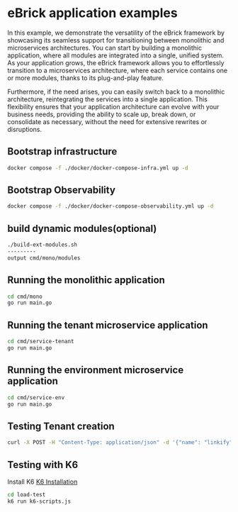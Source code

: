 # eBrick application examples

In this example, we demonstrate the versatility of the eBrick framework by showcasing its seamless support for transitioning between monolithic and microservices architectures. You can start by building a monolithic application, where all modules are integrated into a single, unified system. As your application grows, the eBrick framework allows you to effortlessly transition to a microservices architecture, where each service contains one or more modules, thanks to its plug-and-play feature.

Furthermore, if the need arises, you can easily switch back to a monolithic architecture, reintegrating the services into a single application. This flexibility ensures that your application architecture can evolve with your business needs, providing the ability to scale up, break down, or consolidate as necessary, without the need for extensive rewrites or disruptions.

## Bootstrap infrastructure

```bash
docker compose -f ./docker/docker-compose-infra.yml up -d
```

## Bootstrap Observability

```bash
docker compose -f ./docker/docker-compose-observability.yml up -d
```

## build dynamic modules(optional)

```bash
./build-ext-modules.sh
---------
output cmd/mono/modules
```

## Running the monolithic application

```bash
cd cmd/mono
go run main.go
```

## Running the tenant microservice application

```bash
cd cmd/service-tenant
go run main.go
```

## Running the environment microservice application

```bash
cd cmd/service-env
go run main.go
```

## Testing Tenant creation

```bash
curl -X POST -H "Content-Type: application/json" -d '{"name": "linkify"}' http://localhost:8080/api/tenants
```

## Testing with K6 

  Install K6 [K6 Installation](https://grafana.com/docs/k6/latest/set-up/install-k6/) 

```bash
cd load-test
k6 run k6-scripts.js
```
